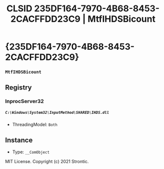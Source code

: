 ﻿---
title: "CLSID 235DF164-7970-4B68-8453-2CACFFDD23C9 | MtfIHDSBicount"
excerpt: What is COM-Object CLSID 235DF164-7970-4B68-8453-2CACFFDD23C9?
---

# {235DF164-7970-4B68-8453-2CACFFDD23C9}

### `MtfIHDSBicount`

## Registry


### InprocServer32

##### `C:\Windows\System32\InputMethod\SHARED\IHDS.dll`
* ThreadingModel: `Both`

## Instance

* Type: `__ComObject`

MIT License. Copyright (c) 2021 Strontic.


